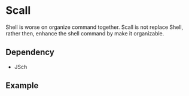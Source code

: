 # Scall
Shell is worse on organize command together. Scall is not replace Shell, rather then, enhance the shell command by make it organizable.

## Dependency
- JSch

## Example
